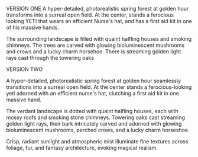 VERSION ONE
A hyper-detailed, photorealistic spring forest at golden hour transforms into a surreal open field. At the center, 
stands a ferocious looking YETI that wears an efficient Nurse's hat, and has a first aid kit in one of his massive hands. 

The surrounding landscape is filled with quaint halfling houses and smoking chimneys.  The trees are carved with glowing bioluminescent mushrooms and crows and a lucky charm horsehoe.
There is streaming golden light rays cast through the towering oaks 

VERSION TWO

A hyper-detailed, photorealistic spring forest at golden hour seamlessly transitions into a surreal open field. At the center stands a ferocious-looking yeti adorned with an efficient nurse's hat, clutching a first aid kit in one massive hand.

The verdant landscape is dotted with quaint halfling houses, each with mossy roofs and smoking stone chimneys. Towering oaks cast streaming golden light rays, their bark intricately carved and adorned with glowing bioluminescent mushrooms, perched crows, and a lucky charm horseshoe.

Crisp, radiant sunlight and atmospheric mist illuminate fine textures across foliage, fur, and fantasy architecture, evoking magical realism.